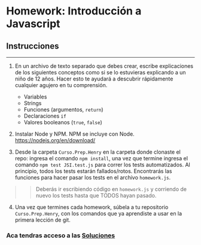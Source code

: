 # Homework: Introducción a Javascript

## Instrucciones

* * *

1.  En un archivo de texto separado que debes crear, escribe explicaciones de los siguientes conceptos como si se lo estuvieras explicando a un niño de 12 años. Hacer esto te ayudará a descubrir rápidamente cualquier agujero en tu comprensión.

    -   Variables
    -   Strings
    -   Funciones (argumentos, `return`)
    -   Declaraciones `if`
    -   Valores booleanos (`true`, `false`)


2.  Instalar Node y NPM. NPM se incluye con Node. <https://nodejs.org/en/download/>

3.  Desde la carpeta `Curso.Prep.Henry` en la carpeta donde clonaste el repo: ingresa el comando `npm install`, una vez que termine ingresa el comando `npm test JSI.test.js` para correr los tests automatizados. Al principio, todos los tests estarán fallados/rotos. Encontrarás las funciones para hacer pasar los tests en el archivo `homework.js`.

> > Deberás ir escribiendo código en `homework.js` y corriendo de nuevo los tests hasta que TODOS hayan pasado.

4.  Una vez que termines cada homework, súbela a tu repositorio `Curso.Prep.Henry`, con los comandos que ya aprendiste a usar en la primera lección de git. 

### Aca tendras acceso a las [Soluciones](https://github.com/atralice/Curso.Prep.Henry/blob/solution/02-JS-I/homework/homework.js)

